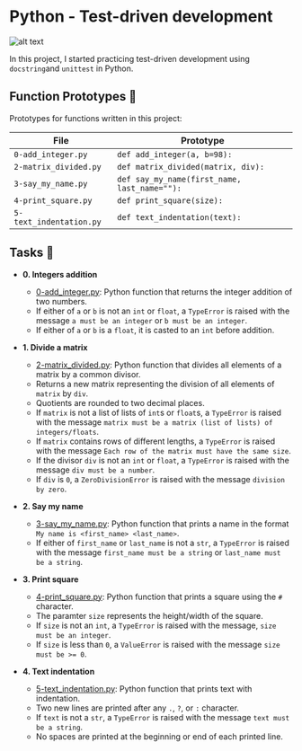 # Python - Test-driven development
![alt text](https://s3.amazonaws.com/intranet-projects-files/holbertonschool-higher-level_programming+/246/giphy-4.gif)

In this project, I started practicing test-driven development using `docstring`and `unittest` in Python.

## Function Prototypes :floppy_disk:

Prototypes for functions written in this project:

| File                     | Prototype                                    |
| ------------------------ | -------------------------------------------- |
| `0-add_integer.py`       | `def add_integer(a, b=98):`                  |
| `2-matrix_divided.py`    | `def matrix_divided(matrix, div):`           |
| `3-say_my_name.py`       | `def say_my_name(first_name, last_name=""):` |
| `4-print_square.py`      | `def print_square(size):`                    |
| `5-text_indentation.py`  | `def text_indentation(text):`                |

## Tasks :page_with_curl:

* **0. Integers addition**
  * [0-add_integer.py](./0-add_integer.py): Python function that returns the integer addition of two numbers.
  * If either of `a` or `b` is not an `int` or `float`, a `TypeError` is raised with the message `a must be an integer` or `b must be an integer`.
  * If either of `a` or `b` is a `float`, it is casted to an `int` before addition.

* **1. Divide a matrix**
  * [2-matrix_divided.py](./2-matrix_divided.py): Python function that divides all elements of a matrix by a common divisor.
  * Returns a new matrix representing the division of all elements of `matrix` by `div`.
  * Quotients are rounded to two decimal places.
  * If `matrix` is not a list of lists of `int`s or `float`s, a `TypeError` is raised with the message `matrix must be a matrix (list of lists) of
  integers/floats`.
  * If `matrix` contains rows of different lengths, a `TypeError` is raised with the message `Each row of the matrix must have the same size`.
  * If the divisor `div` is not an `int` or `float`, a `TypeError` is raised with the message `div must be a number`.
  * If `div` is `0`, a `ZeroDivisionError` is raised with the message `division by zero`.

* **2. Say my name**
  * [3-say_my_name.py](./3-say_my_name.py): Python function that prints a name in the format `My name is <first_name> <last_name>`.
  * If either of `first_name` or `last_name` is not a `str`, a `TypeError` is raised with the message `first_name must be a string` or `last_name must be a string`.

* **3. Print square**
  * [4-print_square.py](./4-print_square.py): Python function that prints a square using the `#` character.
  * The paramter `size` represents the height/width of the square.
  * If `size` is not an `int`, a `TypeError` is raised  with the message, `size must be an integer`.
  * If `size` is less than `0`, a `ValueError` is raised with the message `size must be >= 0`.

* **4. Text indentation**
  * [5-text_indentation.py](./5-text_indentation.py): Python function that prints text with indentation.
  * Two new lines are printed after any `.`, `?`, or `:` character.
  * If `text` is not a `str`, a `TypeError` is raised with the message `text must be a string`.
  * No spaces are printed at the beginning or end of each printed line.
